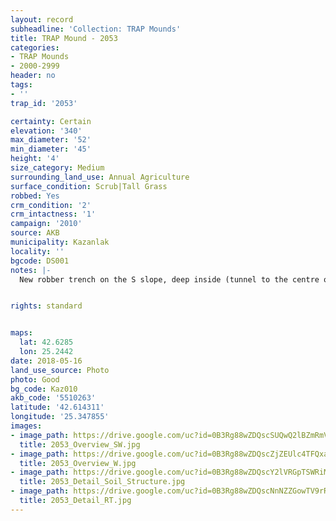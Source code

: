 ```yaml
---
layout: record
subheadline: 'Collection: TRAP Mounds'
title: TRAP Mound - 2053
categories:
- TRAP Mounds
- 2000-2999
header: no
tags:
- ''
trap_id: '2053'

certainty: Certain
elevation: '340'
max_diameter: '52'
min_diameter: '45'
height: '4'
size_category: Medium
surrounding_land_use: Annual Agriculture
surface_condition: Scrub|Tall Grass
robbed: Yes
crm_condition: '2'
crm_intactness: '1'
campaign: '2010'
source: AKB
municipality: Kazanlak
locality: ''
bgcode: DS001
notes: |-
  New robber trench on the S slope, deep inside (tunnel to the centre of the mound 220x170), overgrown with scrub, access easy, prehistoric shards in robbers' trench. Old trench on top 1.5mx1.5mx0.30m, bones in profile.


rights: standard


maps:
  lat: 42.6285
  lon: 25.2442
date: 2018-05-16
land_use_source: Photo
photo: Good
bg_code: Kaz010
akb_code: '5510263'
latitude: '42.614311'
longitude: '25.347855'
images:
- image_path: https://drive.google.com/uc?id=0B3Rg88wZDQscSUQwQ2lBZmRmV0k
  title: 2053_Overview_SW.jpg
- image_path: https://drive.google.com/uc?id=0B3Rg88wZDQscZjZEUlc4TFQxa0U
  title: 2053_Overview_W.jpg
- image_path: https://drive.google.com/uc?id=0B3Rg88wZDQscY2lVRGpTSWRiMHc
  title: 2053_Detail_Soil_Structure.jpg
- image_path: https://drive.google.com/uc?id=0B3Rg88wZDQscNnNZZGowTV9rRTg
  title: 2053_Detail_RT.jpg
---
```

